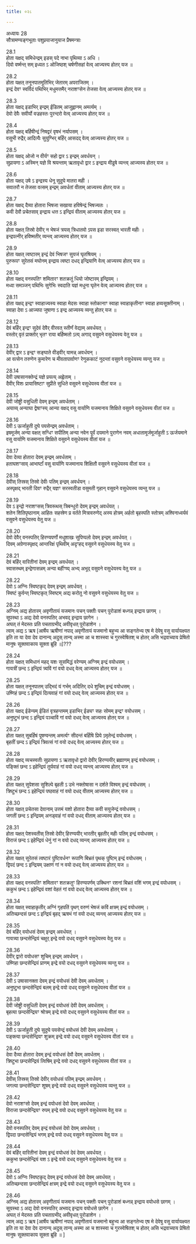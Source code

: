 ```yaml
---
title: ०२८

---
```

अध्यायः 28  
सौत्रामण्यङ्गभूताः पशुप्रयाजानुयाज प्रैषमन्त्राः  
  
28.1  
होता यक्षद् समिधेन्द्रम् इडस् पदे नाभा पृथिव्या ऽ अधि ।  
दिवो वर्ष्मन्त् सम् इध्यत ऽ ओजिष्ठश् चर्षणीसहां वेत्व् आज्यस्य होतर् यज ॥  
  
28.2  
होता यक्षत् तनूनपातमूतिभिर् जेतारम् अपराजितम् ।  
इन्द्रं देवꣳ स्वर्विदं पथिभिर् मधुमत्तमैर् नराशꣳसेन तेजसा वेत्व् आज्यस्य होतर् यज ॥  
  
28.3  
होता यक्षद् इडाभिर् इन्द्रम् ईडितम् आजुह्वानम् अमर्त्यम् ।  
देवो देवैः सवीर्यो वज्रहस्तः पुरन्दरो वेत्व् आज्यस्य होतर् यज ॥  
  
28.4  
होता यक्षद् बर्हिषीन्द्रं निषद्वरं वृषभं नर्यापसम् ।  
वसुभी रुद्रैर् आदित्यैः सुयुग्भिर् बर्हिर् आसदद् वेत्व् आज्यस्य होतर् यज ॥  
  
28.5  
होता यक्षद् ओजो न वीर्यꣳ सहो द्वार ऽ इन्द्रम् अवर्धयन् ।  
सुप्रायणा ऽ अस्मिन् यज्ञे वि श्रयन्ताम् ऋतावृधो द्वार ऽ इन्द्राय मीढुषे व्यन्त्व् आज्यस्य होतर् यज ॥  
  
28.6  
होता यक्षद् उषे ऽ इन्द्रस्य धेनू सुदुघे मातरा मही ।  
सवातरौ न तेजसा वत्सम् इन्द्रम् अवर्धतां वीताम् आज्यस्य होतर् यज ॥  
  
28.7  
होता यक्षद् दैव्या होतारा भिषजा सखाया हविषेन्द्रं भिषज्यतः ।  
कवी देवौ प्रचेतसाव् इन्द्राय धत्त ऽ इन्द्रियं वीताम् आज्यस्य होतर् यज ॥  
  
28.8  
होता यक्षत् तिस्रो देवीर् न भेषजं त्रयस् त्रिधातवो ऽपस इडा सरस्वत् भारती महीः ।  
इन्द्रपत्नीर् हविष्मतीर् व्यन्त्व् आज्यस्य होतर् यज ॥  
  
28.9  
होता यक्षत् त्वष्टारम् इन्द्रं देवं भिषजꣳ सुयजं घृतश्रियम् ।  
पुरुरूपꣳ सुरेतसं मघोनम् इन्द्राय त्वष्टा दधद् इन्द्रियाणि वेत्व् आज्यस्य होतर् यज ॥  
  
28.10  
होता यक्षद् वनस्पतिꣳ शमितारꣳ शतक्रतुं धियो जोष्टारम् इन्द्रियम् ।  
मध्वा समञ्जन् पथिभिः सुगेभिः स्वदाति यज्ञं मधुना घृतेन वेत्व् आज्यस्य होतर् यज ॥  
  
28.11  
होता यक्षद् इन्द्रꣳ स्वाहाज्यस्य स्वाहा मेदसः स्वाहा स्तोकानाꣳ स्वाहा स्वाहाकृतीनाꣳ स्वाहा हव्यसूक्तीनाम् ।  
स्वाहा देवा ऽ आज्यपा जुषाणा ऽ इन्द्र आज्यस्य व्यन्तु होतर् यज ॥  
  
28.12  
देवं बर्हिर् इन्द्रꣳ सुदेवं देवैर् वीरवत् स्तीर्णं वेद्याम् अवर्धयत् ।  
वस्तोर् वृतं प्राक्तोर् भृतꣳ राया बर्हिष्मतो ऽत्य् अगाद् वसुवने वसुधेयस्य वेतु यज ॥  
  
28.13  
देवीर् द्वार ऽ इन्द्रꣳ सङ्घाते वीड्वीर् यामन्न् अवर्धयन् ।  
आ वत्सेन तरुणेन कुमारेण च मीवतापार्वाणꣳ रेणुककाटं नुदन्तां वसुवने वसुधेयस्य व्यन्तु यज ॥  
  
28.14  
देवी उषासानक्तेन्द्रं यज्ञे प्रयत्य् अह्वेताम् ।  
दैवीर् विशः प्रायासिष्टाꣳ सुप्रीते सुधिते वसुवने वसुधेयस्य वीतां यज ॥  
  
28.15  
देवी जोष्ट्री वसुधिती देवम् इन्द्रम् अवर्धताम् ।  
अयाव्य् अन्याघा द्वेषाꣳस्य् आन्या वक्षद् वसु वार्याणि यजमानाय शिक्षिते वसुवने वसुधेयस्य वीतां यज ॥  
  
28.16  
देवी ऽ ऊर्जाहुती दुघे पयसेन्द्रम् अवर्धताम् ।  
इषमूर्जम् अन्या वक्षत् सग्धिꣳ सपीतिम् अन्या नवेन पूर्वं दयमाने पुराणेन नवम् अधातामूर्जमूर्जाहुती ऽ ऊर्जयमाने वसु वार्याणि यजमानाय शिक्षिते वसुवने वसुधेयस्य वीतां यज ॥  
  
28.17  
देवा देव्या होतारा देवम् इन्द्रम् अवर्धताम् ।  
हताघशꣳसाव् आभार्ष्टां वसु वार्याणि यजमानाय शिक्षितौ वसुवने वसुधेयस्य वीतां यज ॥  
  
28.18  
देवीस् तिस्रस् तिस्रो देवीः पतिम् इन्द्रम् अवर्धयन् ।  
अस्पृक्षद् भारती दिवꣳ रुद्रैर् यज्ञꣳ सरस्वतीडा वसुमती गृहान् वसुवने वसुधेयस्य व्यन्तु यज ॥  
  
28.19  
देव ऽ इन्द्रो नराशꣳसस् त्रिवरूथस् त्रिबन्धुरो देवम् इन्द्रम् अवर्धयत् ।  
शतेन शितिपृष्ठानाम् आहितः सहस्रेण प्र वर्तते मित्रावरुणेद् अस्य होत्रम् अर्हतो बृहस्पति स्तोत्रम् अश्विनाध्वर्यवं वसुवने वसुधेयस्य वेतु यज ॥  
  
28.20  
देवो देवैर् वनस्पतिर् हिरण्यपर्णो मधुशाखः सुपिप्पलो देवम् इन्द्रम् अवर्धयत् ।  
दिवम् अग्रेणास्पृक्षद् आन्तरिक्षं पृथिवीम् अदृꣳहद् वसुवने वसुधेयस्य वेतु यज ॥  
  
28.21  
देवं बर्हिर् वारितीनां देवम् इन्द्रम् अवर्धयत् ।  
स्वासस्थम् इन्द्रेणासन्नम् अन्या बर्हीꣳष्य् अभ्य् अभूद् वसुवने वसुधेयस्य वेतु यज ॥  
  
28.22  
देवो ऽ अग्निः स्विष्टकृद् देवम् इन्द्रम् अवर्धयत् ।  
स्विष्टं कुर्वन्त् स्विष्टकृत् स्विष्टम् अद्य करोतु नो वसुवने वसुधेयस्य वेतु यज ॥  
  
28.23  
अग्निम् अद्य होतारम् अवृणीतायं यजमानः पचन् पक्तीः पचन् पुरोडाशं बध्नन्न् इन्द्राय छागम् ।  
सूपस्था ऽ अद्य देवो वनस्पतिर् अभवद् इन्द्राय छागेन ।  
अघत् तं मेदस्तः प्रति पचताग्रभीद् अवीवृधत् पुरोडाशेन ।  
त्वाम् अद्य ऽ ऋष [आर्षेय ऋषीणां नपाद् अवृणीतायं यजमानो बहुभ्य आ सङ्गतेभ्य एष मे देवेषु वसु वार्यायक्ष्यत इति ता या देवा देव दानान्य् अदुस् तान्य् अस्मा आ च शास्स्वा च गुरस्वेषितश् च होतर् असि भद्रवाच्याय प्रेषितो मानुषः सूक्तवाकाय सूक्ता ब्रूहि ॥]???  
  
28.24  
होता यक्षत् समिधानं महद् यशः सुसमिद्धं वरेण्यम् अग्निम् इन्द्रं वयोधसम् ।  
गायत्रीं छन्द ऽ इन्द्रियं त्र्यविं गां वयो दधद् वेत्व् आज्यस्य होतर् यज ॥  
  
28.25  
होता यक्षत् तनूनपातम् उद्भिदं यं गर्भम् अदितिर् दधे शुचिम् इन्द्रं वयोधसम् ।  
उष्णिहं छन्द ऽ इन्द्रियं दित्यवाहं गां वयो दधद् वेत्व् आज्यस्य होतर् यज ॥  
  
28.26  
होता यक्षद् ईडेन्यम् ईडितं वृत्रहन्तमम् इडाभिर् ईड्यꣳ सहः सोमम् इन्द्रꣳ वयोधसम् ।  
अनुष्टुभं छन्द ऽ इन्द्रियं पञ्चाविं गां वयो दधद् वेत्व् आज्यस्य होतर् यज ॥  
  
28.27  
होता यक्षत् सुबर्हिषं पूषण्वन्तम् अमर्त्यꣳ सीदन्तं बर्हिषि प्रिये ऽमृतेन्द्रं वयोधसम् ।  
बृहतीं छन्द ऽ इन्द्रियं त्रिवत्सं गां वयो दधद् वेत्व् आज्यस्य होतर् यज ॥  
  
28.28  
होता यक्षद् व्यचस्वतीः सुप्रायणा ऽ ऋतावृधो द्वारो देवीर् हिरण्ययीर् ब्रह्माणम् इन्द्रं वयोधसम् ।  
पङ्क्तिं छन्द ऽ इहेन्द्रियं तुर्यवाहं गां वयो दधद् व्यन्त्व् आज्यस्य होतर् यज ॥  
  
28.29  
होता यक्षत् सुपेशसा सुशिल्पे बृहती ऽ उभे नक्तोषासा न दर्शते विश्वम् इन्द्रं वयोधसम् ।  
त्रिष्टुभं छन्द ऽ इहेन्द्रियं पष्ठवाहं गां वयो दधद् वीताम् आज्यस्य होतर् यज ॥  
  
28.30  
होता यक्षत् प्रचेतसा देवानाम् उत्तमं यशो होतारा दैव्या कवी सयुजेन्द्रं वयोधसम् ।  
जगतीं छन्द ऽ इन्द्रियम् अनड्वाहं गां वयो दधद् वीताम् आज्यस्य होतर् यज ॥  
  
28.31  
होता यक्षत् पेशस्वतीस् तिस्रो देवीर् हिरण्ययीर् भारतीर् बृहतीर् महीः पतिम् इन्द्रं वयोधसम् ।  
विराजं छन्द ऽ इहेन्द्रियं धेनुं गां न वयो दधद् व्यन्त्व् आज्यस्य होतर् यज ॥  
  
28.32  
होता यक्षत् सुरेतसं त्वष्टारं पुष्टिवर्धनꣳ रूपाणि बिभ्रतं पृथक् पुष्टिम् इन्द्रं वयोधसम् ।  
द्विपदं छन्द ऽ इन्द्रियम् उक्षाणं गां न वयो दधद् वेत्व् आज्यस्य होतर् यज ॥  
  
28.33  
होता यक्षद् वनस्पतिꣳ शमितारꣳ शतक्रतुꣳ हिरण्यपर्णम् उक्थिनꣳ रशनां बिभ्रतं वशिं भगम् इन्द्रं वयोधसम् ।  
ककुभं छन्द ऽ इहेन्द्रियं वशां वेहतं गां वयो दधद् वेत्व् आज्यस्य होतर् यज ॥  
  
28.34  
होता यक्षत् स्वाहाकृतीर् अग्निं गृहपतिं पृथग् वरुणं भेषजं कविं क्षत्रम् इन्द्रं वयोधसम् ।  
अतिच्छन्दसं छन्द ऽ इन्द्रियं बृहद् ऋषभं गां वयो दधद् व्यन्त्व् आज्यस्य होतर् यज ॥  
  
28.35  
देवं बर्हिर् वयोधसं देवम् इन्द्रम् अवर्धयत् ।  
गायत्र्या छन्दसेन्द्रियं चक्षुर् इन्द्रे वयो दधद् वसुवने वसुधेयस्य वेतु यज ॥  
  
28.36  
देवीर् द्वारो वयोधसꣳ शुचिम् इन्द्रम् अवर्धयन् ।  
उष्णिहा छन्दसेन्द्रियं प्राणम् इन्द्रे वयो दधद् वसुवने वसुधेयस्य व्यन्तु यज ॥  
  
28.37  
देवी ऽ उषासानक्ता देवम् इन्द्रं वयोधसं देवी देवम् अवर्धताम् ।  
अनुष्टुभा छन्दसेन्द्रियं बलम् इन्द्रे वयो दधद् वसुवने वसुधेयस्य वीतां यज ॥  
  
28.38  
देवी जोष्ट्री वसुधिती देवम् इन्द्रं वयोधसं देवी देवम् अवर्धताम् ।  
बृहत्या छन्दसेन्द्रियꣳ श्रोत्रम् इन्द्रे वयो दधद् वसुवने वसुधेयस्य वीतां यज ॥  
  
28.39  
देवी ऽ ऊर्जाहुती दुघे सुदुघे पयसेन्द्रं वयोधसं देवी देवम् अवर्धताम् ।  
पङ्क्त्या छन्दसेन्द्रियꣳ शुक्रम् इन्द्रे वयो दधद् वसुवने वसुधेयस्य वीतां यज ॥  
  
28.40  
देवा दैव्या होतारा देवम् इन्द्रं वयोधसं देवौ देवम् अवर्धताम् ।  
त्रिष्टुभा छन्दसेन्द्रियं त्विषिम् इन्द्रे वयो दधद् वसुवने वसुधेयस्य वीतां यज ॥  
  
28.41  
देवीस् तिस्रस् तिस्रो देवीर् वयोधसं पतिम् इन्द्रम् अवर्धयन् ।  
जगत्या छन्दसेन्द्रियꣳ शूषम् इन्द्रे वयो दधद् वसुवने वसुधेयस्य व्यन्तु यज ॥  
  
28.42  
देवो नराशꣳसो देवम् इन्द्रं वयोधसं देवो देवम् अवर्धयत् ।  
विराजा छन्दसेन्द्रियꣳ रुपम् इन्द्रे वयो दधद् वसुवने वसुधेयस्य वेतु यज ॥  
  
28.43  
देवो वनस्पतिर् देवम् इन्द्रं वयोधसं देवो देवम् अवर्धयत् ।  
द्विपदा छन्दसेन्द्रियं भगम् इन्द्रे वयो दधद् वसुवने वसुधेयस्य वेतु यज ॥  
  
28.44  
देवं बर्हिर् वारितीनां देवम् इन्द्रं वयोधसं देवं देवम् अवर्धयत् ।  
ककुभा छन्दसेन्द्रियं यश ऽ इन्द्रे वयो दधद् वसुवने वसुधेयस्य वेतु यज ॥  
  
28.45  
देवो ऽ अग्निः स्विष्टकृद् देवम् इन्द्रं वयोधसं देवो देवम् अवर्धयत् ।  
अतिच्छन्दसा छन्दसेन्द्रियं क्षत्रम् इन्द्रे वयो दधद् वसुवने वसुधेयस्य वेतु यज ॥  
  
28.46  
अग्निम् अद्य होतारम् अवृणीतायं यजमानः पचन् पक्तीः पचन् पुरोडाशं बध्नन्न् इन्द्राय वयोधसे छागम् ।  
सूयस्था ऽ अद्य देवो वनस्पतिर् अभवद् इन्द्राय वयोधसे छागेन ।  
अघत् तं मेदस्तः प्रति पचताग्रभीद् अवीवृधत् पुरोडाशेन ।  
त्वाम् अद्य ऽ ऋष [आर्षेय ऋषीणां नपाद् अवृणीतायं यजमानो बहुभ्य आ सङ्गतेभ्य एष मे देवेषु वसु वार्यायक्ष्यत इति ता या देवा देव दानान्य् अदुस् तान्य् अस्मा आ च शास्स्वा च गुरस्वेषितश् च होतर् असि भद्रवाच्याय प्रेषितो मानुषः सूक्तवाकाय सूक्ता ब्रूहि ॥ ]